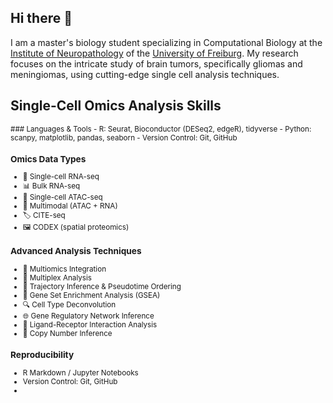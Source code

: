 ## Hi there 👋
I am a master's biology student specializing in Computational Biology at the [Institute of Neuropathology](https://www.uniklinik-freiburg.de/neuropathology.html) of the [University of Freiburg](https://uni-freiburg.de/en/). My research focuses on the intricate study of brain tumors, specifically gliomas and meningiomas, using cutting-edge single cell analysis techniques. 
## Single-Cell Omics Analysis Skills
<small>
### Languages & Tools
- R: Seurat, Bioconductor (DESeq2, edgeR), tidyverse
- Python: scanpy, matplotlib, pandas, seaborn
- Version Control: Git, GitHub

### Omics Data Types
- 🧬 Single-cell RNA-seq
- 📊 Bulk RNA-seq
- 🔬 Single-cell ATAC-seq
- 🔗 Multimodal (ATAC + RNA)
- 🏷️ CITE-seq
- 🖼️ CODEX (spatial proteomics)

### Advanced Analysis Techniques
- 🧬 Multiomics Integration
- 🔬 Multiplex Analysis
- 🌳 Trajectory Inference & Pseudotime Ordering
- 🧮 Gene Set Enrichment Analysis (GSEA)
- 🔍 Cell Type Deconvolution
- 🌐 Gene Regulatory Network Inference
- 🧩 Ligand-Receptor Interaction Analysis
- 🔬 Copy Number Inference

### Reproducibility
- R Markdown / Jupyter Notebooks
- Version Control: Git, GitHub
- <small>
<!--
**niklasbinder/niklasbinder** is a ✨ _special_ ✨ repository because its `README.md` (this file) appears on your GitHub profile.

Here are some ideas to get you started:

- 🔭 I’m currently working on ...
- 🌱 I’m currently learning ...
- 👯 I’m looking to collaborate on ...
- 🤔 I’m looking for help with ...
- 💬 Ask me about ...
- 📫 How to reach me: ...
- 😄 Pronouns: ...
- ⚡ Fun fact: ...
-->
